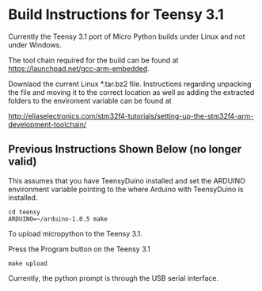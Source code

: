 # Build Instructions for Teensy 3.1

Currently the Teensy 3.1 port of Micro Python builds under Linux and not under Windows.

The tool chain required for the build can be found at <https://launchpad.net/gcc-arm-embedded>.

Downlaod the current Linux *.tar.bz2 file. Instructions regarding unpacking the file and moving it to the correct location 
as well as adding the extracted folders to the enviroment variable can be found at 

<http://eliaselectronics.com/stm32f4-tutorials/setting-up-the-stm32f4-arm-development-toolchain/>

## Previous Instructions Shown Below (no longer valid)

This assumes that you have TeensyDuino installed and set the ARDUINO environment
variable pointing to the where Arduino with TeensyDuino is installed.

```
cd teensy
ARDUINO=~/arduino-1.0.5 make
```

To upload micropython to the Teensy 3.1.

Press the Program button on the Teensy 3.1
```
make upload
```

Currently, the python prompt is through the USB serial interface.
